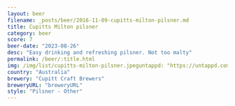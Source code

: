 ```yaml
---
layout: beer
filename: _posts/beer/2016-11-09-cupitts-milton-pilsner.md
title: Cupitts Milton pilsner
category: beer
score: 7
beer-date: "2023-08-26"
desc: "Easy drinking and refreshing pilsner. Not too malty"
permalink: /beer/:title.html
img: /img/list/cupitts-milton-pilsner.jpeguntappd: "https://untappd.com/b/cupitt-craft-brewers-milton-pilsner/2962873"
country: "Australia"
brewery: "Cupitt Craft Brewers"
breweryURL: "breweryURL"
style: "Pilsner - Other"
---
```

